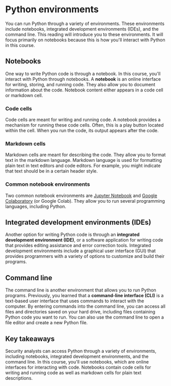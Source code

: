 # Python environments
You can run Python through a variety of environments. These environments include notebooks, integrated development environments (IDEs), and the command line. This reading will introduce you to these environments. It will focus primarily on notebooks because this is how you'll interact with Python in this course.

## Notebooks
One way to write Python code is through a notebook. In this course, you'll interact with Python through notebooks. A **notebook** is an online interface for writing, storing, and running code. They also allow you to document information about the code. Notebook content either appears in a code cell or markdown cell.

### Code cells
Code cells are meant for writing and running code. A notebook provides a mechanism for running these code cells. Often, this is a play button located within the cell. When you run the code, its output appears after the code. 

### Markdown cells
Markdown cells are meant for describing the code. They allow you to format text in the markdown language. Markdown language is used for formatting plain text in text editors and code editors. For example, you might indicate that text should be in a certain header style. 

### Common notebook environments
Two common notebook environments are [Jupyter Notebook](https://jupyter.org/about) and [Google Colaboratory](https://colab.research.google.com/) (or Google Colab). They allow you to run several programming languages, including Python. 

## Integrated development environments (IDEs)
Another option for writing Python code is through an **integrated development environment (IDE)**, or a software application for writing code that provides editing assistance and error correction tools. Integrated development environments include a graphical user interface (GUI) that provides programmers with a variety of options to customize and build their programs. 

## Command line
The command line is another environment that allows you to run Python programs. Previously, you learned that a **command-line interface (CLI)** is a text-based user interface that uses commands to interact with the computer. By entering commands into the command line, you can access all files and directories saved on your hard drive, including files containing Python code you want to run. You can also use the command line to open a file editor and create a new Python file.

## Key takeaways
Security analysts can access Python through a variety of environments, including notebooks, integrated development environments, and the command line. In this course, you'll use notebooks, which are online interfaces for interacting with code. Notebooks contain code cells for writing and running code as well as markdown cells for plain text descriptions.
